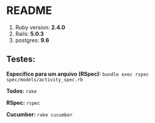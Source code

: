 # README


1. Ruby version: **2.4.0**
2. Rails: **5.0.3**
3. postgres: **9.6**



## Testes:

**Específico para um arquivo (RSpec):** `bundle exec rspec spec/models/activity_spec.rb`

**Todos:** `rake`

**RSpec:** `rspec`

**Cucumber:** `rake cucumber`

